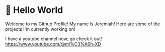 # 👋 Hello World 

 Welcome to my Github Profile! My name is Jeremiah!
 Here are some of the projects I'm currently working on!

I have a youtube channel now; go check it out! https://www.youtube.com/@mi%C3%A0h-XD
